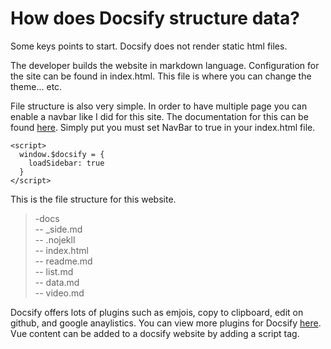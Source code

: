 # How does Docsify structure data?

Some keys points to start. Docsify does not render static html files. 

The developer builds the website in markdown language. Configuration for the site can be found in index.html. This file is where you can change the theme... etc. 

File structure is also very simple. In order to have multiple page you can enable a navbar like I did for this site. The documentation for this can be found [here](https://docsify.js.org/#/configuration). Simply put you must set  NavBar to true in your index.html file.

```
<script>
  window.$docsify = {
    loadSidebar: true
  }
</script>
```

This is the file structure for this website.

>-docs <br />
-- _side.md <br />
-- .nojekll <br />
-- index.html <br />
-- readme.md <br />
-- list.md <br />
-- data.md <br />
-- video.md <br />

Docsify offers lots of plugins such as emjois, copy to clipboard, edit on github, and google anaylistics. You can view more plugins for Docsify [here](https://docsify.js.org/#/plugins). Vue content can be added to a docsify website by adding a script tag.  


